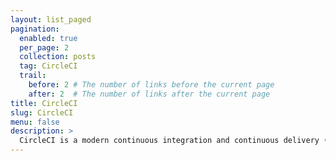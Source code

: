 ```yaml
---
layout: list_paged
pagination: 
  enabled: true
  per_page: 2
  collection: posts
  tag: CircleCI
  trail: 
    before: 2 # The number of links before the current page
    after: 2  # The number of links after the current page
title: CircleCI
slug: CircleCI
menu: false
description: >
  CircleCI is a modern continuous integration and continuous delivery (CI/CD) platform that automates build, test, and deployment of software.
---
```

